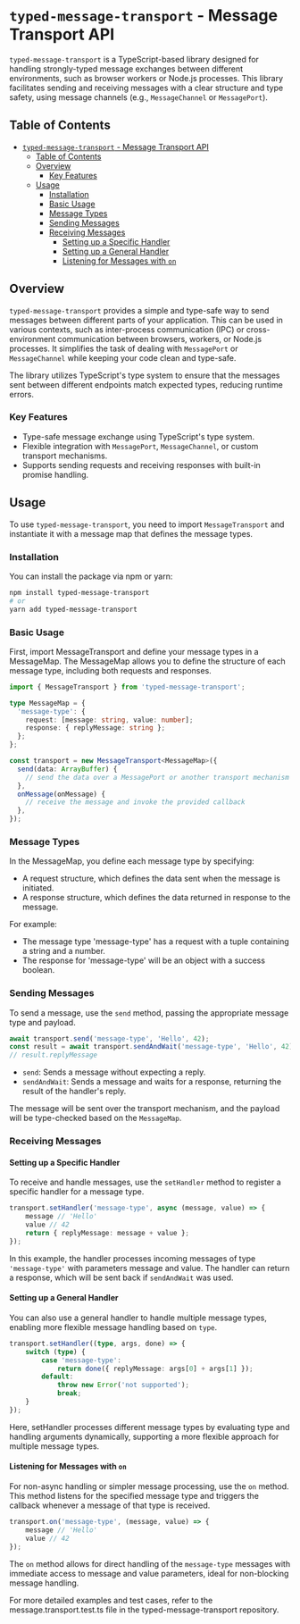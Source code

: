 # `typed-message-transport` - Message Transport API

`typed-message-transport` is a TypeScript-based library designed for handling strongly-typed message exchanges between different environments, such as browser workers or Node.js processes. This library facilitates sending and receiving messages with a clear structure and type safety, using message channels (e.g., `MessageChannel` or `MessagePort`).

## Table of Contents

- [`typed-message-transport` - Message Transport API](#typed-message-transport---message-transport-api)
  - [Table of Contents](#table-of-contents)
  - [Overview](#overview)
    - [Key Features](#key-features)
  - [Usage](#usage)
    - [Installation](#installation)
    - [Basic Usage](#basic-usage)
    - [Message Types](#message-types)
    - [Sending Messages](#sending-messages)
    - [Receiving Messages](#receiving-messages)
      - [Setting up a Specific Handler](#setting-up-a-specific-handler)
      - [Setting up a General Handler](#setting-up-a-general-handler)
      - [Listening for Messages with `on`](#listening-for-messages-with-on)

## Overview

`typed-message-transport` provides a simple and type-safe way to send messages between different parts of your application. This can be used in various contexts, such as inter-process communication (IPC) or cross-environment communication between browsers, workers, or Node.js processes. It simplifies the task of dealing with `MessagePort` or `MessageChannel` while keeping your code clean and type-safe.

The library utilizes TypeScript's type system to ensure that the messages sent between different endpoints match expected types, reducing runtime errors.

### Key Features

- Type-safe message exchange using TypeScript's type system.
- Flexible integration with `MessagePort`, `MessageChannel`, or custom transport mechanisms.
- Supports sending requests and receiving responses with built-in promise handling.

## Usage

To use `typed-message-transport`, you need to import `MessageTransport` and instantiate it with a message map that defines the message types.

### Installation

You can install the package via npm or yarn:

```bash
npm install typed-message-transport
# or
yarn add typed-message-transport
```

### Basic Usage

First, import MessageTransport and define your message types in a MessageMap. The MessageMap allows you to define the structure of each message type, including both requests and responses.

```typescript
import { MessageTransport } from 'typed-message-transport';

type MessageMap = {
  'message-type': {
    request: [message: string, value: number];
    response: { replyMessage: string };
  };
};

const transport = new MessageTransport<MessageMap>({
  send(data: ArrayBuffer) {
    // send the data over a MessagePort or another transport mechanism
  },
  onMessage(onMessage) {
    // receive the message and invoke the provided callback
  },
});
```

### Message Types

In the MessageMap, you define each message type by specifying:

- A request structure, which defines the data sent when the message is initiated.
- A response structure, which defines the data returned in response to the message.

For example:

- The message type 'message-type' has a request with a tuple containing a string and a number.
- The response for 'message-type' will be an object with a success boolean.

### Sending Messages

To send a message, use the `send` method, passing the appropriate message type and payload.

```typescript
await transport.send('message-type', 'Hello', 42);
const result = await transport.sendAndWait('message-type', 'Hello', 42);
// result.replyMessage
```

- `send`: Sends a message without expecting a reply.
- `sendAndWait`: Sends a message and waits for a response, returning the result of the handler's reply.

The message will be sent over the transport mechanism, and the payload will be type-checked based on the `MessageMap`.

### Receiving Messages

#### Setting up a Specific Handler

To receive and handle messages, use the `setHandler` method to register a specific handler for a message type.

```typescript
transport.setHandler('message-type', async (message, value) => {
    message // 'Hello'
    value // 42
    return { replyMessage: message + value };
});
```

In this example, the handler processes incoming messages of type `'message-type'` with parameters message and value. The handler can return a response, which will be sent back if `sendAndWait` was used.

#### Setting up a General Handler

You can also use a general handler to handle multiple message types, enabling more flexible message handling based on `type`.

```typescript
transport.setHandler((type, args, done) => {
    switch (type) {
        case 'message-type':
            return done({ replyMessage: args[0] + args[1] });
        default:
            throw new Error('not supported');
            break;
    }
});
```

Here, setHandler processes different message types by evaluating type and handling arguments dynamically, supporting a more flexible approach for multiple message types.

#### Listening for Messages with `on`

For non-async handling or simpler message processing, use the `on` method. This method listens for the specified message type and triggers the callback whenever a message of that type is received.

```typescript
transport.on('message-type', (message, value) => {
    message // 'Hello'
    value // 42
});
```

The `on` method allows for direct handling of the `message-type` messages with immediate access to message and value parameters, ideal for non-blocking message handling.

For more detailed examples and test cases, refer to the message.transport.test.ts file in the typed-message-transport repository.
